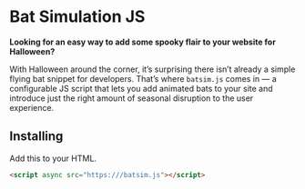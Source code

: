 # Bat Simulation JS

__Looking for an easy way to add some spooky flair to your website for Halloween?__

With Halloween around the corner, it’s surprising there isn’t already a simple flying bat snippet for developers. That’s where `batsim.js` comes in — a configurable JS script that lets you add animated bats to your site and introduce just the right amount of seasonal disruption to the user experience.

## Installing

Add this to your HTML.

```html
<script async src="https:///batsim.js"></script>
```
